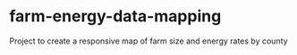 # farm-energy-data-mapping
Project to create a responsive map of farm size and energy rates by county
